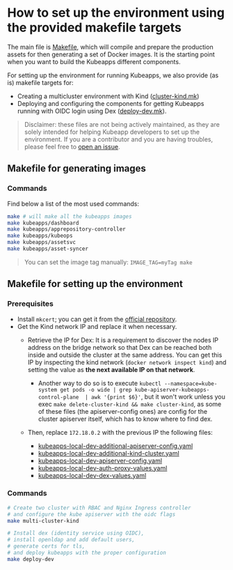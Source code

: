 # How to set up the environment using the provided makefile targets

The main file is [Makefile](https://github.com/kubeapps/kubeapps/blob/master/Makefile), which will compile and prepare the production assets for then generating a set of Docker images. It is the starting point when you want to build the Kubeapps different components.

For setting up the environment for running Kubeapps, we also provide (as is) makefile targets for:
* Creating a multicluster environment with Kind ([cluster-kind.mk](https://github.com/kubeapps/kubeapps/blob/master/script/cluster-kind.mk))
* Deploying and configuring the components for getting Kubeapps running with OIDC login using Dex ([deploy-dev.mk](https://github.com/kubeapps/kubeapps/blob/master/script/deploy-dev.mk)).

> Disclaimer: these files are not being actively maintained, as they are solely intended for helping Kubeapp developers to set up the environment. If you are a contributor and you are having troubles, please feel free to [open an issue](https://github.com/kubeapps/kubeapps/issues/new).

## Makefile for generating images

### Commands

Find below a list of the most used commands:

``` bash
make # will make all the kubeapps images
make kubeapps/dashboard
make kubeapps/apprepository-controller
make kubeapps/kubeops
make kubeapps/assetsvc
make kubeapps/asset-syncer
```

> You can set the image tag manually: `IMAGE_TAG=myTag make`

## Makefile for setting up the environment

### Prerequisites

* Install `mkcert`; you can get it from the [official repository](https://github.com/FiloSottile/mkcert/releases).
* Get the Kind network IP and replace it when necessary.
    * Retrieve the IP for Dex:
    It is a requirement to discover the nodes IP address on the bridge network so that Dex can be reached both inside and outside the cluster at the same address. 
    You can get this IP by inspecting the kind network (`docker network inspect kind`) and setting the value as **the next available IP on that network**.
    
        * Another way to do so is to execute `kubectl --namespace=kube-system get pods -o wide | grep kube-apiserver-kubeapps-control-plane  | awk '{print $6}'`, but it won't work unless you exec `make delete-cluster-kind && make cluster-kind`, as some of these files (the apiserver-config ones) are config for the cluster apiserver itself, which has to know where to find dex.

    * Then, replace `172.18.0.2` with the previous IP the following files:
        * [kubeapps-local-dev-additional-apiserver-config.yaml](../user/manifests/kubeapps-local-dev-additional-apiserver-config.yaml)
        * [kubeapps-local-dev-additional-kind-cluster.yaml](../user/manifests/kubeapps-local-dev-additional-kind-cluster.yaml)
        * [kubeapps-local-dev-apiserver-config.yaml](../user/manifests/kubeapps-local-dev-apiserver-config.yaml)
        * [kubeapps-local-dev-auth-proxy-values.yaml](../user/manifests/kubeapps-local-dev-auth-proxy-values.yaml)
        * [kubeapps-local-dev-dex-values.yaml](../user/manifests/kubeapps-local-dev-dex-values.yaml)
### Commands

```bash
# Create two cluster with RBAC and Nginx Ingress controller
# and configure the kube apiserver with the oidc flags
make multi-cluster-kind

# Install dex (identity service using OIDC),
# install openldap and add default users,
# generate certs for tls,
# and deploy kubeapps with the proper configuration 
make deploy-dev
```
